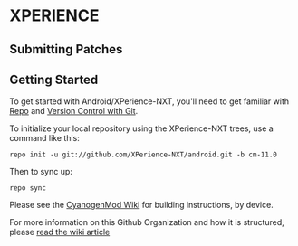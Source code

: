 XPERIENCE
===========

Submitting Patches
------------------
Getting Started
---------------

To get started with Android/XPerience-NXT, you'll need to get
familiar with [Repo](https://source.android.com/source/using-repo.html) and [Version Control with Git](https://source.android.com/source/version-control.html).

To initialize your local repository using the XPerience-NXT trees, use a command like this:

    repo init -u git://github.com/XPerience-NXT/android.git -b cm-11.0

Then to sync up:

    repo sync

Please see the [CyanogenMod Wiki](http://wiki.cyanogenmod.org/) for building instructions, by device.

For more information on this Github Organization and how it is structured, 
please [read the wiki article](http://wiki.cyanogenmod.org/w/Github_Organization)

